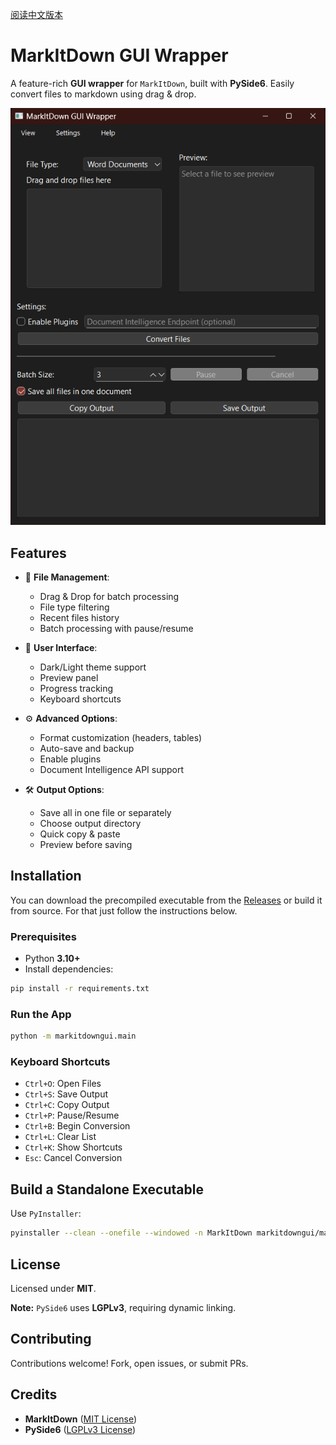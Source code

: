 [阅读中文版本](README_zh.md)

# MarkItDown GUI Wrapper

A feature-rich **GUI wrapper** for `MarkItDown`, built with **PySide6**. Easily convert files to markdown using drag & drop.


![alt text](images/image.png)
## Features

- 📂 **File Management**:
  - Drag & Drop for batch processing
  - File type filtering
  - Recent files history
  - Batch processing with pause/resume
  
- 🎨 **User Interface**:
  - Dark/Light theme support
  - Preview panel
  - Progress tracking
  - Keyboard shortcuts
  
- ⚙️ **Advanced Options**:
  - Format customization (headers, tables)
  - Auto-save and backup
  - Enable plugins
  - Document Intelligence API support
  
- 🛠️ **Output Options**:
  - Save all in one file or separately
  - Choose output directory
  - Quick copy & paste
  - Preview before saving

## Installation

You can download the precompiled executable from the [Releases](https://github.com/imadreamerboy/markitdown-gui/releases) or build it from source. For that just follow the instructions below.

### Prerequisites

- Python **3.10+**
- Install dependencies:

```sh
pip install -r requirements.txt
```

### Run the App

```sh
python -m markitdowngui.main
```

### Keyboard Shortcuts

- `Ctrl+O`: Open Files
- `Ctrl+S`: Save Output
- `Ctrl+C`: Copy Output
- `Ctrl+P`: Pause/Resume
- `Ctrl+B`: Begin Conversion
- `Ctrl+L`: Clear List
- `Ctrl+K`: Show Shortcuts
- `Esc`: Cancel Conversion

## Build a Standalone Executable

Use `PyInstaller`:

```sh
pyinstaller --clean --onefile --windowed -n MarkItDown markitdowngui/main.py
```

## License

Licensed under **MIT**.

**Note:** `PySide6` uses **LGPLv3**, requiring dynamic linking.

## Contributing

Contributions welcome! Fork, open issues, or submit PRs.

## Credits

- **MarkItDown** ([MIT License](https://opensource.org/licenses/MIT))
- **PySide6** ([LGPLv3 License](https://www.gnu.org/licenses/lgpl-3.0.html))


